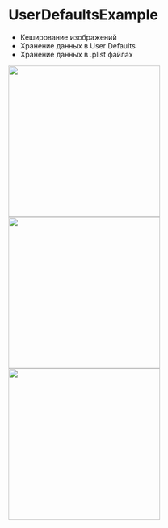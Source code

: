 # UserDefaultsExample

+ Кеширование изображений
+ Хранение данных в User Defaults
+ Хранение данных в .plist файлах


<img src = "https://user-images.githubusercontent.com/101284761/167262640-1472d95f-3a5c-48ae-8daf-a4d0ee456a64.png" width = "300">
<img src = "https://user-images.githubusercontent.com/101284761/167262643-f7e72fd6-0122-4988-8dde-cffe06b3750f.png" width = "300">
<img src = "https://user-images.githubusercontent.com/101284761/167262645-7db3dbdf-4788-4ea0-ac5f-ba705bf8db1c.png" width = "300">
